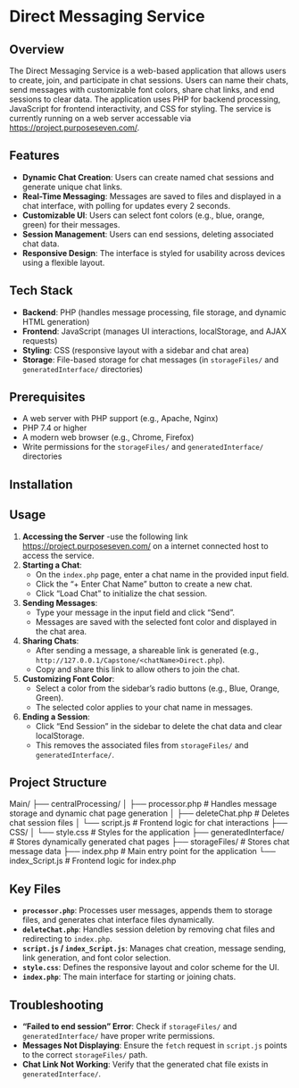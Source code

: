 # Direct Messaging Service

## Overview
The Direct Messaging Service is a web-based application that allows users to create, join, and participate in chat sessions. Users can name their chats, send messages with customizable font colors, share chat links, and end sessions to clear data. The application uses PHP for backend processing, JavaScript for frontend interactivity, and CSS for styling. The service is currently running on a web server accessable via https://project.purposeseven.com/. 

## Features
- **Dynamic Chat Creation**: Users can create named chat sessions and generate unique chat links.
- **Real-Time Messaging**: Messages are saved to files and displayed in a chat interface, with polling for updates every 2 seconds.
- **Customizable UI**: Users can select font colors (e.g., blue, orange, green) for their messages.
- **Session Management**: Users can end sessions, deleting associated chat data.
- **Responsive Design**: The interface is styled for usability across devices using a flexible layout.

## Tech Stack
- **Backend**: PHP (handles message processing, file storage, and dynamic HTML generation)
- **Frontend**: JavaScript (manages UI interactions, localStorage, and AJAX requests)
- **Styling**: CSS (responsive layout with a sidebar and chat area)
- **Storage**: File-based storage for chat messages (in `storageFiles/` and `generatedInterface/` directories)

## Prerequisites
- A web server with PHP support (e.g., Apache, Nginx)
- PHP 7.4 or higher
- A modern web browser (e.g., Chrome, Firefox)
- Write permissions for the `storageFiles/` and `generatedInterface/` directories

## Installation




## Usage
1. **Accessing the Server**
   -use the following link https://project.purposeseven.com/ on a internet connected host to access the service.
3. **Starting a Chat**:
   - On the `index.php` page, enter a chat name in the provided input field.
   - Click the “+ Enter Chat Name” button to create a new chat.
   - Click “Load Chat” to initialize the chat session.
4. **Sending Messages**:
   - Type your message in the input field and click “Send”.
   - Messages are saved with the selected font color and displayed in the chat area.
5. **Sharing Chats**:
   - After sending a message, a shareable link is generated (e.g., `http://127.0.0.1/Capstone/<chatName>Direct.php`).
   - Copy and share this link to allow others to join the chat.
6. **Customizing Font Color**:
   - Select a color from the sidebar’s radio buttons (e.g., Blue, Orange, Green).
   - The selected color applies to your chat name in messages.
7. **Ending a Session**:
   - Click “End Session” in the sidebar to delete the chat data and clear localStorage.
   - This removes the associated files from `storageFiles/` and `generatedInterface/`.

## Project Structure
Main/
├── centralProcessing/
│   ├── processor.php        # Handles message storage and dynamic chat page generation
│   ├── deleteChat.php       # Deletes chat session files
│   └── script.js            # Frontend logic for chat interactions
├── CSS/
│   └── style.css            # Styles for the application
├── generatedInterface/       # Stores dynamically generated chat pages
├── storageFiles/            # Stores chat message data
├── index.php                # Main entry point for the application
└── index_Script.js          # Frontend logic for index.php

## Key Files
- **`processor.php`**: Processes user messages, appends them to storage files, and generates chat interface files dynamically.
- **`deleteChat.php`**: Handles session deletion by removing chat files and redirecting to `index.php`.
- **`script.js` / `index_Script.js`**: Manages chat creation, message sending, link generation, and font color selection.
- **`style.css`**: Defines the responsive layout and color scheme for the UI.
- **`index.php`**: The main interface for starting or joining chats.

## Troubleshooting
- **“Failed to end session” Error**: Check if `storageFiles/` and `generatedInterface/` have proper write permissions.
- **Messages Not Displaying**: Ensure the `fetch` request in `script.js` points to the correct `storageFiles/` path.
- **Chat Link Not Working**: Verify that the generated chat file exists in `generatedInterface/`.

